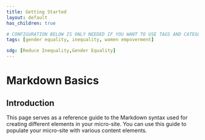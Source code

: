 ```yaml
---
title: Getting Started
layout: default
has_children: true

# CONFIGURATION BELOW IS ONLY NEEDED IF YOU WANT TO USE TAGS AND CATEGORY IN THE TOOLKIT
tags: [gender equality, inequality, women empoverment]

sdg: [Reduce Inequality,Gender Equality]
---
```


# Markdown Basics

## Introduction

This page serves as a reference guide to the Markdown syntax used for creating different elements in your micro-site. You can use this guide to populate your micro-site with various content elements.
